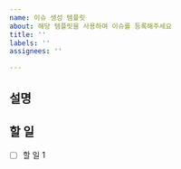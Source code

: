 ```yaml
---
name: 이슈 생성 템플릿
about: 해당 템플릿을 사용하여 이슈를 등록해주세요
title: ''
labels: ''
assignees: ''

---
```


## 설명


## 할 일


- [ ]  할 일 1
